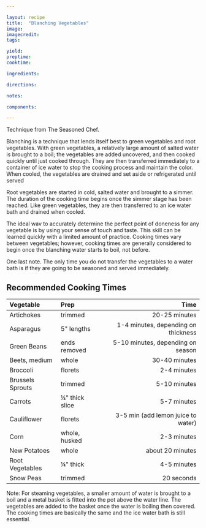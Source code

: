 ```yaml
---

layout: recipe
title:  "Blanching Vegetables"
image: 
imagecredit: 
tags: 

yield:
preptime:
cooktime:

ingredients:

directions:

notes:

components:

---
```


Technique from The Seasoned Chef.

Blanching is a technique that lends itself best to green vegetables and root vegetables. With green vegetables, a relatively large amount of salted water is brought to a boil; the vegetables are added uncovered, and then cooked quickly until just cooked through. They are then transferred immediately to a container of ice water to stop the cooking process and maintain the color. When cooled, the vegetables are drained and set aside or refrigerated until served

Root vegetables are started in cold, salted water and brought to a simmer. The duration of the cooking time begins once the simmer stage has been reached. Like green vegetables, they are then transferred to an ice water bath and drained when cooled.

The ideal wav to accurately determine the perfect point of doneness for any vegetable is by using your sense of touch and taste. This skill can be learned quickly with a limited amount of practice. Cooking times vary between vegetables; however, cooking times are generally considered to begin once the blanching water starts to boil, not before.

One last note. The only time you do not transfer the vegetables to a water bath is if they are going to be seasoned and served immediately.

## Recommended Cooking Times
| Vegetable         | Prep           | Time                                | 
| :-----------------| :--------------| -----------------------------------:| 
| Artichokes        | trimmed	     | 20-25 minutes                       |
| Asparagus	        | 5" lengths	 | 1-4 minutes, depending on thickness |
| Green Beans	    | ends removed	 | 5-10 minutes, depending on season   |
| Beets, medium	    | whole	         | 30-40 minutes                       |
| Broccoli	        | florets	     | 2-4 minutes                         |
| Brussels Sprouts  | trimmed	     | 5-10 minutes                        |
| Carrots	        | ¼" thick slice | 5-7 minutes                         |
| Cauliflower	    | florets	     | 3-5 min (add lemon juice to water)  |
| Corn	            | whole, husked	 | 2-3 minutes                         |
| New Potatoes	    | whole	         | about 20 minutes                    |
| Root Vegetables	| ¼" thick	     | 4-5 minutes                         |
| Snow Peas	        | trimmed	     | 20 seconds                          |

Note: For steaming vegetables, a smaller amount of water is brought to a boil and a metal basket is fitted into the pot above the water line. The vegetables are added to the basket once the water is boiling then covered. The cooking times are basically the same and the ice water bath is still essential.